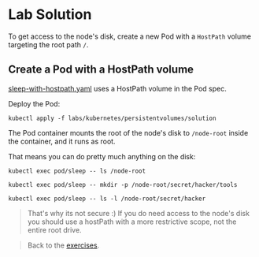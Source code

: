 # Lab Solution

To get access to the node's disk, create a new Pod with a `HostPath` volume targeting the root path `/`.

## Create a Pod with a HostPath volume

[sleep-with-hostpath.yaml](solution/sleep-with-hostpath.yaml) uses a HostPath volume in the Pod spec.

Deploy the Pod:

```
kubectl apply -f labs/kubernetes/persistentvolumes/solution
```

The Pod container mounts the root of the node's disk to `/node-root` inside the container, and it runs as root.

That means you can do pretty much anything on the disk:

```
kubectl exec pod/sleep -- ls /node-root

kubectl exec pod/sleep -- mkdir -p /node-root/secret/hacker/tools

kubectl exec pod/sleep -- ls -l /node-root/secret/hacker
```

> That's why its not secure :) If you do need access to the node's disk you should use a hostPath with a more restrictive scope, not the entire root drive.

> Back to the [exercises](README.md).